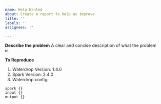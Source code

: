 ```yaml
---
name: Help Wanted
about: Create a report to help us improve
title: ''
labels: ''
assignees: ''

---
```


**Describe the problem**
A clear and concise description of what the problem is.

**To Reproduce**

1. Waterdrop Version: 1.4.0
2. Spark Version: 2.4.0
3. Waterdrop config:

```
spark {}
input {}
output {}
```
